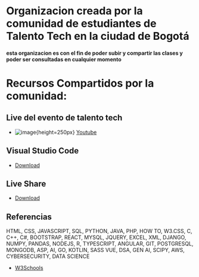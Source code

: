 # Organizacion creada por la comunidad de estudiantes de Talento Tech en la ciudad de Bogotá

#### esta organizacion es con el fin de poder subir y compartir las clases y poder ser consultadas en cualquier momento 


# Recursos Compartidos por la comunidad:
## Live del evento de talento tech
- ![image](https://github.com/talentotech-bogota-online-2024/.github/assets/68284467/f32d4fb3-e404-49ad-ab4d-3416aeabdf28){height=250px} [Youtube](https://www.youtube.com/watch?v=IczxKjexck4)
## Visual Studio Code
- [Download](https://code.visualstudio.com/download)
## Live Share
- [Download](https://marketplace.visualstudio.com/items?itemName=MS-vsliveshare.vsliveshare)
## Referencias 
HTML, CSS, JAVASCRIPT, SQL, PYTHON, JAVA, PHP, HOW TO, W3.CSS, C, C++, C#, BOOTSTRAP, REACT, MYSQL, JQUERY, EXCEL, XML, DJANGO, NUMPY, PANDAS, NODEJS, R, TYPESCRIPT, ANGULAR, GIT, POSTGRESQL, MONGODB, ASP, AI, GO, KOTLIN, SASS VUE, DSA, GEN AI, SCIPY, AWS, CYBERSECURITY, DATA SCIENCE
- [W3Schools](https://www.w3schools.com/)
